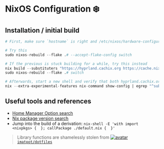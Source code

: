 # NixOS Configuration ❄️

## Installation / initial build

```nix
# First, make sure `hostname` is right and /etc/nixos/hardware-configuration.nix is copied to ./hosts/$(hostname)/hardware-configuration.nix

# Try this
sudo nixos-rebuild --flake .# --accept-flake-config switch

# If the previous is stuck building for a while, try this instead
nix build --substituters "https://hyprland.cachix.org https://cache.nixos.org" --trusted-public-keys "hyprland.cachix.org-1:a7pgxzMz7+chwVL3/pzj6jIBMioiJM7ypFP8PwtkuGc= cache.nixos.org-1:6NCHdD59X431o0gWypbMrAURkbJ16ZPMQFGspcDShjY=" ".#nixosConfigurations.$(hostname).config.system.build.toplevel"
sudo nixos-rebuild --flake .# switch

# Afterwards, start a new shell and verify that both hyprland.cachix.org and cache.nixos.org are substituters
nix --extra-experimental-features nix-command show-config | egrep "^substituters"
```


## Useful tools and references

- [Home Manager Option search](https://home-manager-options.extranix.com/)
- [Nix package version search](https://lazamar.co.uk/nix-versions)
- Jump into the build of a derivation: `nix-shell -E 'with import <nixpkgs> {  }; callPackage ./default.nix {  }'`


> Library functions are shamelessly stolen from [![avatar](https://images.weserv.nl/?url=avatars.githubusercontent.com/u/39416660?v=4&h=20&w=20&fit=cover&mask=circle&maxage=7d) `imatpot/dotfiles`](https://github.com/imatpot/dotfiles)
